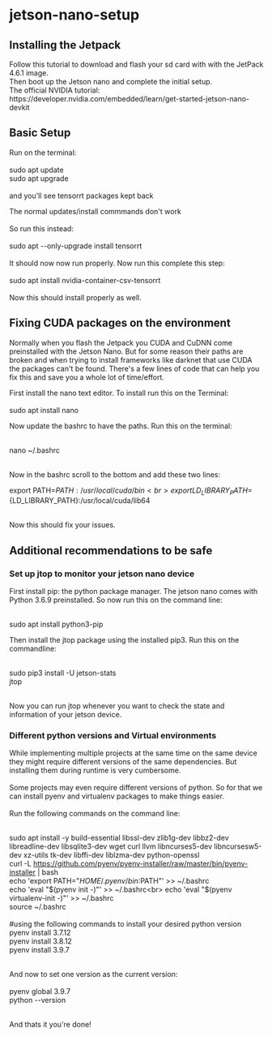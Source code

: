 # jetson-nano-setup
## Installing the Jetpack 

<p> Follow this tutorial to download and flash your sd card with with the JetPack 4.6.1 image. <br> Then boot up the Jetson nano and complete the initial setup.<br> The official NVIDIA tutorial: https://developer.nvidia.com/embedded/learn/get-started-jetson-nano-devkit  </p>

## Basic Setup

<p> Run on the terminal: <br><br> sudo apt update <br> sudo apt upgrade<br><br> and you'll see tensorrt packages kept back </p>

<p> The normal updates/install commmands don't work <br><br> So run this instead: <br><br> sudo apt --only-upgrade install tensorrt <br><br> It should now now run properly. Now run this complete this step: <br><br> sudo apt install nvidia-container-csv-tensorrt <br><br> Now this should install properly as well. </p>

## Fixing CUDA packages on the environment

<p> Normally when you flash the Jetpack you CUDA and CuDNN come preinstalled with the Jetson Nano. But for some reason their paths are broken and when trying to install frameworks like darknet that use CUDA the packages can't be found. There's a few lines of code that can help you fix this and save you a whole lot of time/effort.<br></p>
  
  
 <p> First install the nano text editor. To install run this on the Terminal:<br> <br> sudo apt install nano </p>
 
 <p> Now update the bashrc to have the paths. Run this on the terminal: <br> <br>
  
  nano ~/.bashrc<br><br>
  
  Now in the bashrc scroll to the bottom and add these two lines:<br>
  
  export PATH=${PATH}:/usr/local/cuda/bin<br>
  export LD_LIBRARY_PATH=${LD_LIBRARY_PATH}:/usr/local/cuda/lib64<br><br>
  
  Now this should fix your issues.</p>
  
  ## Additional recommendations to be safe
  
  ### Set up jtop to monitor your jetson nano device
   
   <p> First install pip: the python package manager. The jetson nano comes with Python 3.6.9 preinstalled. So now run this on the command line: <br> <br>
  
  sudo apt install python3-pip<br></p>
  
  <p> Then install the jtop package using the installed pip3. Run this on the commandline:<br><br>
  
  sudo pip3 install -U jetson-stats<br>
  jtop<br><br>
  
  Now you can run jtop whenever you want to check the state and information of your jetson device.</p>
  
  ### Different python versions and Virtual environments
  
  <p>While implementing multiple projects at the same time on the same device they might require different versions of the same dependencies. But installing them during runtime is very cumbersome.<br><br> 
  Some projects may even require different versions of python. So for that we can install pyenv and virtualenv packages to make things easier.<br> <br> 
  Run the following commands on the command line:<br><br>
  
  sudo apt install -y build-essential libssl-dev zlib1g-dev libbz2-dev libreadline-dev libsqlite3-dev wget curl llvm libncurses5-dev libncursesw5-dev xz-utils tk-dev libffi-dev liblzma-dev python-openssl<br>
  curl -L https://github.com/pyenv/pyenv-installer/raw/master/bin/pyenv-installer | bash<br>
  echo 'export PATH="$HOME/.pyenv/bin:$PATH"' >> ~/.bashrc<br>
  echo 'eval "$(pyenv init -)"' >> ~/.bashrc<br>
  echo 'eval "$(pyenv virtualenv-init -)"' >> ~/.bashrc<br>
  source ~/.bashrc<br><br>
  #using the following commands to install your desired python version<br>
  pyenv install 3.7.12<br>
  pyenv install 3.8.12<br>
  pyenv install 3.9.7<br><br>
  
  And now to set one version as the current version:<br> <br>
  pyenv global 3.9.7<br>
  python --version<br> <br>
  
  And thats it you're done!</p>
  
                       
  
 


  
 
  

  
  

